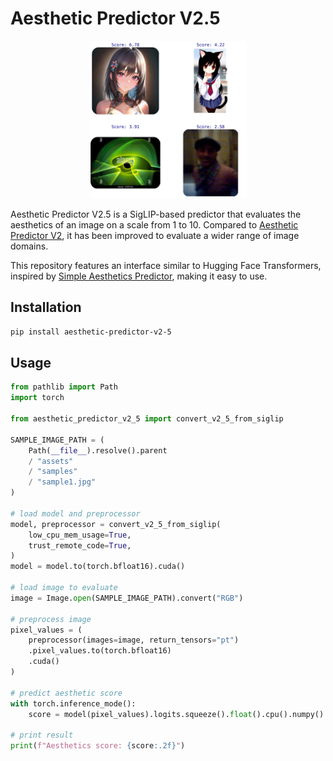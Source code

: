 # Aesthetic Predictor V2.5

<p align="center">
  <img src="./assets/example.png" width=50%>
</p>

Aesthetic Predictor V2.5 is a SigLIP-based predictor that evaluates the aesthetics of an image on a scale from 1 to 10. Compared to [Aesthetic Predictor V2](https://github.com/christophschuhmann/improved-aesthetic-predictor), it has been improved to evaluate a wider range of image domains.

This repository features an interface similar to Hugging Face Transformers, inspired by [Simple Aesthetics Predictor](https://pypi.org/project/simple-aesthetics-predictor/), making it easy to use.

## Installation

```bash
pip install aesthetic-predictor-v2-5
```

## Usage

```python
from pathlib import Path
import torch

from aesthetic_predictor_v2_5 import convert_v2_5_from_siglip

SAMPLE_IMAGE_PATH = (
    Path(__file__).resolve().parent
    / "assets"
    / "samples"
    / "sample1.jpg"
)

# load model and preprocessor
model, preprocessor = convert_v2_5_from_siglip(
    low_cpu_mem_usage=True,
    trust_remote_code=True,
)
model = model.to(torch.bfloat16).cuda()

# load image to evaluate
image = Image.open(SAMPLE_IMAGE_PATH).convert("RGB")

# preprocess image
pixel_values = (
    preprocessor(images=image, return_tensors="pt")
    .pixel_values.to(torch.bfloat16)
    .cuda()
)

# predict aesthetic score
with torch.inference_mode():
    score = model(pixel_values).logits.squeeze().float().cpu().numpy()

# print result
print(f"Aesthetics score: {score:.2f}")
```
